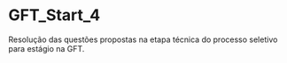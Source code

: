# GFT_Start_4
 Resolução das questões propostas na etapa técnica do processo seletivo para estágio na GFT.
